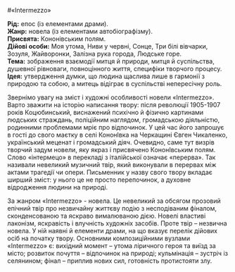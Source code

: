 #«Intermezzo»

<b>Рід:</b> епос (із елементами драми).<br>
<b>Жанр:</b> новела (із елементами автобіографізму).<br>
<b>Присвята:</b> Кононівським полям.<br>
<b>Дійові особи:</b> Моя утома, Ниви у червні, Сонце, Три білі вівчарки, Зозуля, Жайворонки, Залізна рука города, Людське горе.<br>
<b>Тема:</b> зображення взаємодії митця й природи, митця й суспільства, душевної рівноваги, повноцінного життя, специфіки творчого процесу. <br>
<b>Ідея:</b> утвердження думки, що людина щаслива лише в гармонії з природою та собою, а митець відіграє в суспільстві непересічну роль.<br>

<p>Звернімо увагу на зміст і художні особливості новели «Intermezzo». Варто зважити на історію написання твору: після революції 1905-1907 років Коцюбинський, виснажений психічно й фізично картинами людських страждань, поліційним наглядом, громадською діяльністю, родинними проблемами мріє про відпочинок. У цей час його запрошує в гості до свого маєтку в селі КононІвка на Черкащині Євген Чикаленко, український меценат і громадський діяч. Очевидно, саме тут визрів творчий задум новели, яку якраз і присвячено КононІвським полям. 
Слово «інтермецо» в перекладі з італійської означає «перерва». Так називали невеликий музичний твір, який виконували в перервах між актами трагедії чи опери. Письменник у назву свого твору вкладає ширший зміст: у нього це не просто перепочинок, а духовне відродження людини на природі.</p> 
<p>За жанром «Intermezzo» - новела. Це невеликий за обсягом прозовий епічний твір про незвичайну життєву подію з несподіваним фіналом, сконденсованою та яскраво вималюваною дією. Новелі властиві лаконізм, яскравість і влучність художніх засобів. Проте твір – незвична новела. У ній наявні й елементи драми, на що вказує перелік дійових осіб на початку твору. 
Основними композиційними вузлами «Intermezzo» є: вихідний момент – утома ліричного героя та виїзд за місто; розвиток почуття – відпочинок на природі; кульмінація – зустріч із селянином; фінал – приплив нових сил, готовність протистояти злу.</p>